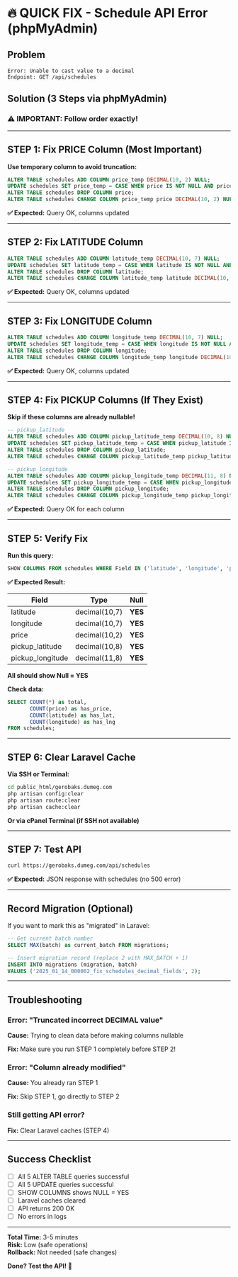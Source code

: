 # 🔥 QUICK FIX - Schedule API Error (phpMyAdmin)

## Problem

```
Error: Unable to cast value to a decimal
Endpoint: GET /api/schedules
```

## Solution (3 Steps via phpMyAdmin)

### ⚠️ IMPORTANT: Follow order exactly!

---

## STEP 1: Fix PRICE Column (Most Important)

**Use temporary column to avoid truncation:**

```sql
ALTER TABLE schedules ADD COLUMN price_temp DECIMAL(10, 2) NULL;
UPDATE schedules SET price_temp = CASE WHEN price IS NOT NULL AND price != 0 THEN price ELSE NULL END;
ALTER TABLE schedules DROP COLUMN price;
ALTER TABLE schedules CHANGE COLUMN price_temp price DECIMAL(10, 2) NULL;
```

**✅ Expected:** Query OK, columns updated

---

## STEP 2: Fix LATITUDE Column

```sql
ALTER TABLE schedules ADD COLUMN latitude_temp DECIMAL(10, 7) NULL;
UPDATE schedules SET latitude_temp = CASE WHEN latitude IS NOT NULL AND latitude != 0 THEN latitude ELSE NULL END;
ALTER TABLE schedules DROP COLUMN latitude;
ALTER TABLE schedules CHANGE COLUMN latitude_temp latitude DECIMAL(10, 7) NULL;
```

**✅ Expected:** Query OK, columns updated

---

## STEP 3: Fix LONGITUDE Column

```sql
ALTER TABLE schedules ADD COLUMN longitude_temp DECIMAL(10, 7) NULL;
UPDATE schedules SET longitude_temp = CASE WHEN longitude IS NOT NULL AND longitude != 0 THEN longitude ELSE NULL END;
ALTER TABLE schedules DROP COLUMN longitude;
ALTER TABLE schedules CHANGE COLUMN longitude_temp longitude DECIMAL(10, 7) NULL;
```

**✅ Expected:** Query OK, columns updated

---

## STEP 4: Fix PICKUP Columns (If They Exist)

**Skip if these columns are already nullable!**

```sql
-- pickup_latitude
ALTER TABLE schedules ADD COLUMN pickup_latitude_temp DECIMAL(10, 8) NULL;
UPDATE schedules SET pickup_latitude_temp = CASE WHEN pickup_latitude IS NOT NULL AND pickup_latitude != 0 THEN pickup_latitude ELSE NULL END;
ALTER TABLE schedules DROP COLUMN pickup_latitude;
ALTER TABLE schedules CHANGE COLUMN pickup_latitude_temp pickup_latitude DECIMAL(10, 8) NULL;

-- pickup_longitude
ALTER TABLE schedules ADD COLUMN pickup_longitude_temp DECIMAL(11, 8) NULL;
UPDATE schedules SET pickup_longitude_temp = CASE WHEN pickup_longitude IS NOT NULL AND pickup_longitude != 0 THEN pickup_longitude ELSE NULL END;
ALTER TABLE schedules DROP COLUMN pickup_longitude;
ALTER TABLE schedules CHANGE COLUMN pickup_longitude_temp pickup_longitude DECIMAL(11, 8) NULL;
```

**✅ Expected:** Query OK for each column

---

## STEP 5: Verify Fix

**Run this query:**

```sql
SHOW COLUMNS FROM schedules WHERE Field IN ('latitude', 'longitude', 'price', 'pickup_latitude', 'pickup_longitude');
```

**✅ Expected Result:**

| Field            | Type          | Null    |
| ---------------- | ------------- | ------- |
| latitude         | decimal(10,7) | **YES** |
| longitude        | decimal(10,7) | **YES** |
| price            | decimal(10,2) | **YES** |
| pickup_latitude  | decimal(10,8) | **YES** |
| pickup_longitude | decimal(11,8) | **YES** |

**All should show Null = YES**

**Check data:**

```sql
SELECT COUNT(*) as total,
       COUNT(price) as has_price,
       COUNT(latitude) as has_lat,
       COUNT(longitude) as has_lng
FROM schedules;
```

---

## STEP 6: Clear Laravel Cache

**Via SSH or Terminal:**

```bash
cd public_html/gerobaks.dumeg.com
php artisan config:clear
php artisan route:clear
php artisan cache:clear
```

**Or via cPanel Terminal (if SSH not available)**

---

## STEP 7: Test API

```bash
curl https://gerobaks.dumeg.com/api/schedules
```

**✅ Expected:** JSON response with schedules (no 500 error)

---

## Record Migration (Optional)

If you want to mark this as "migrated" in Laravel:

```sql
-- Get current batch number
SELECT MAX(batch) as current_batch FROM migrations;

-- Insert migration record (replace 2 with MAX_BATCH + 1)
INSERT INTO migrations (migration, batch)
VALUES ('2025_01_14_000002_fix_schedules_decimal_fields', 2);
```

---

## Troubleshooting

### Error: "Truncated incorrect DECIMAL value"

**Cause:** Trying to clean data before making columns nullable

**Fix:** Make sure you run STEP 1 completely before STEP 2!

### Error: "Column already modified"

**Cause:** You already ran STEP 1

**Fix:** Skip STEP 1, go directly to STEP 2

### Still getting API error?

**Fix:** Clear Laravel caches (STEP 4)

---

## Success Checklist

-   [ ] All 5 ALTER TABLE queries successful
-   [ ] All 5 UPDATE queries successful
-   [ ] SHOW COLUMNS shows NULL = YES
-   [ ] Laravel caches cleared
-   [ ] API returns 200 OK
-   [ ] No errors in logs

---

**Total Time:** 3-5 minutes  
**Risk:** Low (safe operations)  
**Rollback:** Not needed (safe changes)

**Done? Test the API! 🚀**
